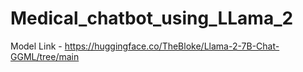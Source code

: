 # Medical_chatbot_using_LLama_2

Model Link -
https://huggingface.co/TheBloke/Llama-2-7B-Chat-GGML/tree/main
